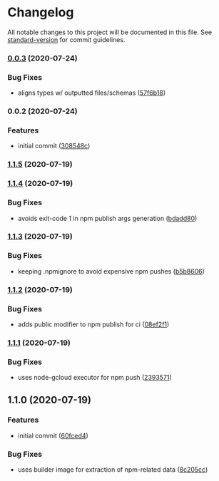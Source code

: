 # Changelog

All notable changes to this project will be documented in this file. See [standard-version](https://github.com/conventional-changelog/standard-version) for commit guidelines.

### [0.0.3](https://github.com/figedi/svc-config/compare/v0.0.2...v0.0.3) (2020-07-24)


### Bug Fixes

* aligns types w/ outputted files/schemas ([57f6b18](https://github.com/figedi/svc-config/commit/57f6b188ebf3901d56a31dfcf149329424de396f))

### 0.0.2 (2020-07-24)


### Features

* initial commit ([308548c](https://github.com/figedi/svc-config/commit/308548c34e96aaa2cbf98fc3388443531c2ab1e6))

### [1.1.5](https://github.com/figedi/metering/compare/v1.1.4...v1.1.5) (2020-07-19)

### [1.1.4](https://github.com/figedi/metering/compare/v1.1.3...v1.1.4) (2020-07-19)


### Bug Fixes

* avoids exit-code 1 in npm publish args generation ([bdadd80](https://github.com/figedi/metering/commit/bdadd804c98c8d4cc62124f00828401d190f3864))

### [1.1.3](https://github.com/figedi/metering/compare/v1.1.2...v1.1.3) (2020-07-19)


### Bug Fixes

* keeping .npmignore to avoid expensive npm pushes ([b5b8606](https://github.com/figedi/metering/commit/b5b86063043be5a3af86263dbfbb3190610e385c))

### [1.1.2](https://github.com/figedi/metering/compare/v1.1.1...v1.1.2) (2020-07-19)


### Bug Fixes

* adds public modifier to npm publish for ci ([08ef2f1](https://github.com/figedi/metering/commit/08ef2f10e33f0e92d2de0049fcb0d91cc5193ac7))

### [1.1.1](https://github.com/figedi/metering/compare/v1.1.0...v1.1.1) (2020-07-19)


### Bug Fixes

* uses node-gcloud executor for npm push ([2393571](https://github.com/figedi/metering/commit/23935710a3ff082c02c96e59e3a0a41662ae2682))

## 1.1.0 (2020-07-19)


### Features

* initial commit ([60fced4](https://github.com/figedi/metering/commit/60fced4f34ec0215802163810aa86bac8ec83c13))


### Bug Fixes

* uses builder image for extraction of npm-related data ([8c205cc](https://github.com/figedi/metering/commit/8c205cc077366aa2ba9edb46296be35832d9474c))

